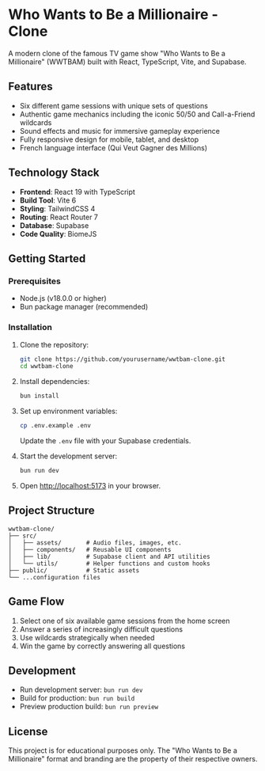 # Who Wants to Be a Millionaire - Clone

A modern clone of the famous TV game show "Who Wants to Be a Millionaire" (WWTBAM) built with React, TypeScript, Vite, and Supabase.

## Features

- Six different game sessions with unique sets of questions
- Authentic game mechanics including the iconic 50/50 and Call-a-Friend wildcards
- Sound effects and music for immersive gameplay experience
- Fully responsive design for mobile, tablet, and desktop
- French language interface (Qui Veut Gagner des Millions)

## Technology Stack

- **Frontend**: React 19 with TypeScript
- **Build Tool**: Vite 6
- **Styling**: TailwindCSS 4
- **Routing**: React Router 7
- **Database**: Supabase
- **Code Quality**: BiomeJS

## Getting Started

### Prerequisites

- Node.js (v18.0.0 or higher)
- Bun package manager (recommended)

### Installation

1. Clone the repository:

   ```bash
   git clone https://github.com/yourusername/wwtbam-clone.git
   cd wwtbam-clone
   ```

2. Install dependencies:

   ```bash
   bun install
   ```

3. Set up environment variables:

   ```bash
   cp .env.example .env
   ```

   Update the `.env` file with your Supabase credentials.

4. Start the development server:

   ```bash
   bun run dev
   ```

5. Open [http://localhost:5173](http://localhost:5173) in your browser.

## Project Structure

```
wwtbam-clone/
├── src/
│   ├── assets/       # Audio files, images, etc.
│   ├── components/   # Reusable UI components
│   ├── lib/          # Supabase client and API utilities
│   └── utils/        # Helper functions and custom hooks
├── public/           # Static assets
└── ...configuration files
```

## Game Flow

1. Select one of six available game sessions from the home screen
2. Answer a series of increasingly difficult questions
3. Use wildcards strategically when needed
4. Win the game by correctly answering all questions

## Development

- Run development server: `bun run dev`
- Build for production: `bun run build`
- Preview production build: `bun run preview`

## License

This project is for educational purposes only. The "Who Wants to Be a Millionaire" format and branding are the property of their respective owners.
